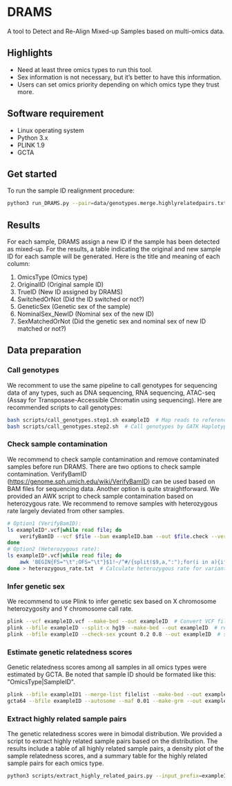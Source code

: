 # DRAMS
A tool to Detect and Re-Align Mixed-up Samples based on multi-omics data.

## Highlights
* Need at least three omics types to run this tool.
* Sex information is not necessary, but it’s better to have this information.
* Users can set omics priority depending on which omics type they trust more.

## Software requirement
* Linux operating system
* Python 3.x
* PLINK 1.9
* GCTA

## Get started
To run the sample ID realignment procedure:
```bash
python3 run_DRAMS.py --pair=data/genotypes.merge.highlyrelatedpairs.txt --prior=data/omics_priority --nsex=data/samplelist.nominalSex --gsex=data/samplelist.snpSex --output=data/res
```

## Results
For each sample, DRAMS assign a new ID if the sample has been detected as mixed-up. For the results, a table indicating the original and new sample ID for each sample will be generated. Here is the title and meaning of each column:
1. OmicsType (Omics type)
1. OriginalID (Original sample ID)
1. TrueID (New ID assigned by DRAMS)
1. SwitchedOrNot (Did the ID switched or not?)
1. GeneticSex (Genetic sex of the sample)
1. NominalSex_NewID (Nominal sex of the new ID)
1. SexMatchedOrNot (Did the genetic sex and nominal sex of new ID matched or not?)

## Data preparation
### Call genotypes
We recomment to use the same pipeline to call genotypes for sequencing data of any types, such as DNA sequencing, RNA sequencing, ATAC-seq (Assay for Transposase-Accessible Chromatin using sequencing). Here are recommended scripts to call genotypes:
```bash
bash scripts/call_genotypes.step1.sh exampleID  # Map reads to reference genome and Base Quality Score Recalibration (BQSR)
bash scripts/call_genotypes.step2.sh  # Call genotypes by GATK HaplotypeCaller
```

### Check sample contamination
We recommend to check sample contamination and remove contaminated samples before run DRAMS. There are two options to check sample contamination. VerifyBamID (https://genome.sph.umich.edu/wiki/VerifyBamID) can be used based on BAM files for sequencing data. Another option is quite straightforward. We provided an AWK script to check sample contamination based on heterozygous rate. We recommend to remove samples with heterozygous rate largely deviated from other samples.
```bash
# Option1 (VerifyBamID):
ls exampleID*.vcf|while read file; do 
    verifyBamID --vcf $file --bam exampleID.bam --out $file.check --verbose --ignoreRG
done
# Option2 (Heterozygous rate):
ls exampleID*.vcf|while read file; do 
    awk 'BEGIN{FS="\t";OFS="\t"}$1!~/^#/{split($9,a,":");for(i in a){if(a[i]=="GQ") GQi=i;if(a[i]=="DP") DPi=i};split($10,a,":");if(a[GQi]<10||a[DPi]<3||a[DPi]>60) next;if($10~/^0\/0/){hom0++}else if($10~/^0\/1/){het++}else if($10~/^1\/1/){hom1++}}END{print "'$file'",hom0,het,hom1,het/(hom0+het+hom1)}' $file
done > heterozygous_rate.txt  # Calculate heterozygous rate for variants with GQ>=10 and 3<=DP<=60.
```

### Infer genetic sex
We recommend to use Plink to infer genetic sex based on X chromosome heterozygosity and Y chromosome call rate.
```bash
plink --vcf exampleID.vcf --make-bed --out exampleID  # Convert VCF file to PLINK file (PLINK 1.9)
plink --bfile exampleID --split-x hg19 --make-bed --out exampleID  # remove X chromosome pseudo-autosomal region
plink --bfile exampleID --check-sex ycount 0.2 0.8 --out exampleID  # sexcheck (Use default 0.2/0.8 F-statistic thresholds temporarily. As the PLINK website noted, the threshold should be determined by eyeballing the distribution of F-estimates)
```

### Estimate genetic relatedness scores
Genetic relatedness scores among all samples in all omics types were estimated by GCTA.
Be noted that sample ID should be formated like this: "OmicsType|SampleID".
```bash
plink --bfile exampleID1 --merge-list filelist --make-bed --out exampleID.merge  # Merge input files
gcta64 --bfile exampleID --autosome --maf 0.01 --make-grm --out exampleID  # Estimate genetic relatedness by GCTA
```

### Extract highly related sample pairs
The genetic relatedness scores were in bimodal distribution. We provided a script to extract highly related sample pairs based on the distribution. The results include a table of all highly related sample pairs, a density plot of the sample relatedness scores, and a summary table for the highly related sample pairs for each omics type.
```bash
python3 scripts/extract_highly_related_pairs.py --input_prefix=exampleID --output_prefix=exampleID --threshold=0.65 --min_loci=400
```
